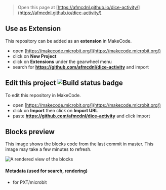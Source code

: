 
> Open this page at [https://afmcdnl.github.io/dice-activity/](https://afmcdnl.github.io/dice-activity/)

## Use as Extension

This repository can be added as an **extension** in MakeCode.

* open [https://makecode.microbit.org/](https://makecode.microbit.org/)
* click on **New Project**
* click on **Extensions** under the gearwheel menu
* search for **https://github.com/afmcdnl/dice-activity** and import

## Edit this project ![Build status badge](https://github.com/afmcdnl/dice-activity/workflows/MakeCode/badge.svg)

To edit this repository in MakeCode.

* open [https://makecode.microbit.org/](https://makecode.microbit.org/)
* click on **Import** then click on **Import URL**
* paste **https://github.com/afmcdnl/dice-activity** and click import

## Blocks preview

This image shows the blocks code from the last commit in master.
This image may take a few minutes to refresh.

![A rendered view of the blocks](https://github.com/afmcdnl/dice-activity/raw/master/.github/makecode/blocks.png)

#### Metadata (used for search, rendering)

* for PXT/microbit
<script src="https://makecode.com/gh-pages-embed.js"></script><script>makeCodeRender("{{ site.makecode.home_url }}", "{{ site.github.owner_name }}/{{ site.github.repository_name }}");</script>
